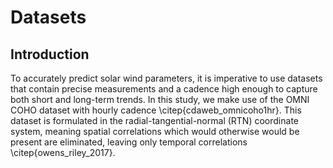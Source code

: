 # Datasets

## Introduction

To accurately predict solar wind parameters, it is imperative to use
datasets that contain precise measurements and a cadence high enough to
capture both short and long-term trends. In this study, we make use of
the OMNI COHO dataset with hourly cadence \citep{cdaweb_omnicoho1hr}. This
dataset is formulated in the radial-tangential-normal (RTN) coordinate
system, meaning spatial correlations which would otherwise would be present
are eliminated, leaving only temporal correlations
\citep{owens_riley_2017}.
